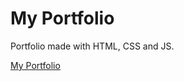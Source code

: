 # My Portfolio

Portfolio made with HTML, CSS and JS.

[My Portfolio](https://favianl.github.io/portfolio/)
